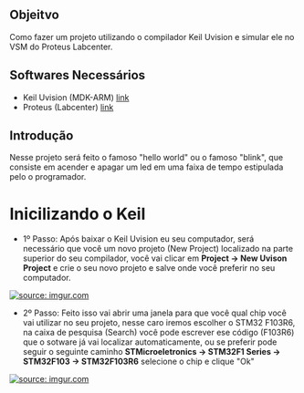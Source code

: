 ## Objeitvo 

Como fazer um projeto utilizando o compilador Keil Uvision e simular ele no VSM do Proteus Labcenter.

## Softwares Necessários

* Keil Uvision (MDK-ARM) [link](https://www.keil.com/download/product/)
* Proteus (Labcenter)    [link](https://www.labcenter.com/downloads/)

## Introdução

Nesse projeto será feito o famoso "hello world" ou o famoso "blink", que consiste em acender e apagar um led em uma faixa de tempo estipulada pelo o programador.

# Inicilizando o Keil

- 1º Passo: Após baixar o Keil Uvision eu seu computador, será necessário que você um novo projeto (New Project) localizado na parte superior do seu compilador, você vai clicar 
em **Project -> New Uvison Project** e crie o seu novo projeto e salve onde você preferir no seu computador.

<a href="https://imgur.com/lhk6OW6"><img src="https://imgur.com/lhk6OW6.jpg" title="source: imgur.com" /></a>

- 2º Passo: Feito isso vai abrir uma janela para que você qual chip você vai utilizar no seu projeto, nesse caro iremos escolher o  STM32 F103R6, na caixa de pesquisa (Search) você pode escrever ese código (F103R6) que o sotware já vai localizar automaticamente, ou se preferir pode seguir o seguinte caminho **STMicroeletronics -> STM32F1 Series -> STM32F103 -> STM32F103R6** selecione o chip e clique "Ok"

<a href="https://imgur.com/AMruIOs"><img src="https://imgur.com/AMruIOs.jpg" title="source: imgur.com" /></a>




